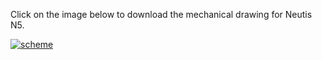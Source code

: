 Click on the image below to download the mechanical drawing for Neutis N5.

 <a href="https://files.emlid.com/neutis/Neutis_N5_mechanical_drawing.pdf" target="_blank"> ![scheme](../../img/specs/mechanical.png)</a>

